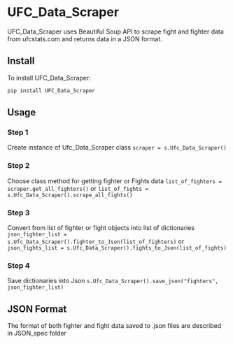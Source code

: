 UFC_Data_Scraper
===============
UFC_Data_Scraper uses Beautiful Soup API to scrape fight and fighter data from ufcstats.com and returns data in a JSON format.


Install
--------
To install UFC_Data_Scraper:
```bash
pip install UFC_Data_Scraper
```


Usage
-----

### Step 1
Create instance of Ufc_Data_Scraper class
`scraper = s.Ufc_Data_Scraper()`
### Step 2
Choose class method for getting fighter or Fights data
`list_of_fighters = scraper.get_all_fighters()`
or
`list_of_fights =  s.Ufc_Data_Scraper().scrape_all_fights()`
### Step 3
Convert from list of fighter or fight objects into list of dictionaries
`json_fighter_list = s.Ufc_Data_Scraper().fighter_to_Json(list_of_fighters)`
 or
 `json_fights_list = s.Ufc_Data_Scraper().fights_to_Json(list_of_fights)`

### Step 4
Save dictionaries into Json
`s.Ufc_Data_Scraper().save_json("fighters", json_fighter_list)`

JSON Format
------------
The format of both fighter and fight data saved to .json files are described in JSON_spec folder 

